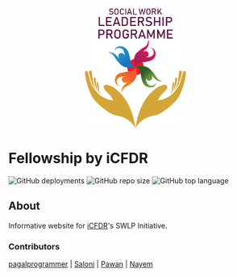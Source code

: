 <p align="center">
<img src='assets/swlplogo.png' height="240px"/>
</p>

# Fellowship by iCFDR

![GitHub deployments](https://img.shields.io/github/deployments/icfdr/swlp/github-pages?label=website)
![GitHub repo size](https://img.shields.io/github/repo-size/icfdr/swlp)
![GitHub top language](https://img.shields.io/github/languages/top/icfdr/swlp)

## About
Informative website for [iCFDR](http://icfdr.org/)'s SWLP Initiative.

### Contributors
[pagalprogrammer](https://pagalprogrammer.dev) | [Saloni](https://github.com/saloni0104) | [Pawan](https://github.com/pavandeore) | [Nayem](https://nayem.me) 
